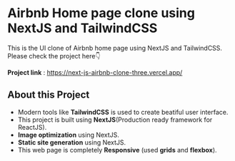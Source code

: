 # **Airbnb Home page clone using NextJS and TailwindCSS**

This is the UI clone of  Airbnb home page using NextJS and TailwindCSS. Please check the project here👇️

**Project link** : https://next-js-airbnb-clone-three.vercel.app/

## About this Project
   - Modern tools like **TailwindCSS** is used to create beatiful user interface.
   - This project is built using **NextJS**(Production ready framework for ReactJS).
   - **Image optimization** using NextJS.   
   - **Static site generation** using NextJS.
   - This web page is completely **Responsive** (used **grids** and **flexbox**).

